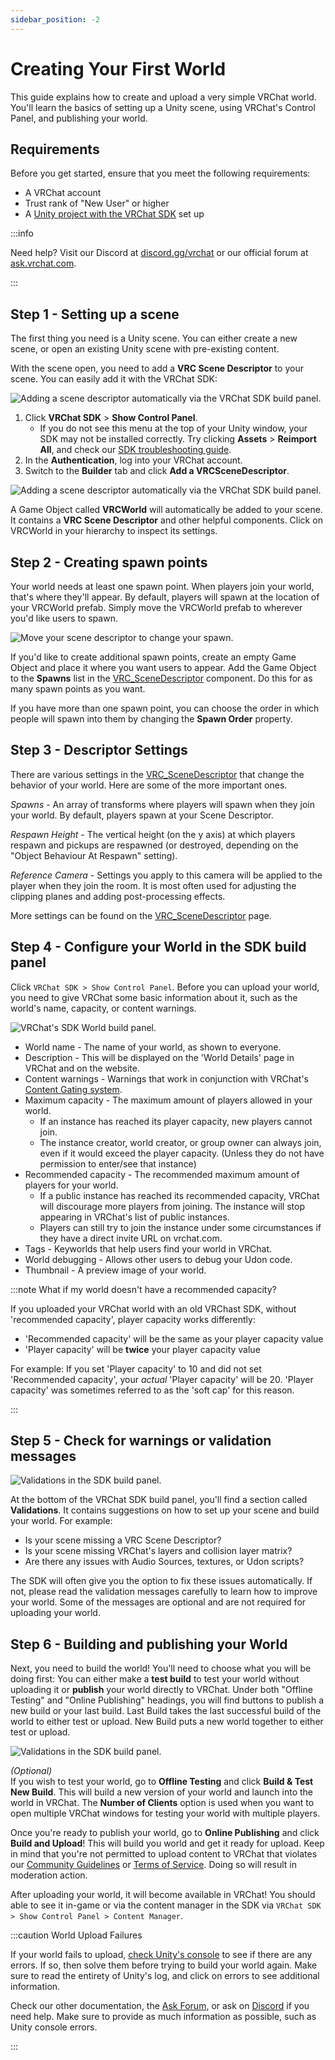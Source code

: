 ```yaml
---
sidebar_position: -2
---
```

# Creating Your First World

This guide explains how to create and upload a very simple VRChat world. You'll learn the basics of setting up a Unity scene, using VRChat's Control Panel, and publishing your world.

## Requirements

Before you get started, ensure that you meet the following requirements:

- A VRChat account
- Trust rank of "New User" or higher
- A [Unity project with the VRChat SDK](/sdk) set up

:::info

Need help? Visit our Discord at [discord.gg/vrchat](https://discord.gg/vrchat) or our official forum at [ask.vrchat.com](https://ask.vrchat.com).

:::

## Step 1 - Setting up a scene

The first thing you need is a Unity scene. You can either create a new scene, or open an existing Unity scene with pre-existing content.

With the scene open, you need to add a **VRC Scene Descriptor** to your scene. You can easily add it with the VRChat SDK:

![Adding a scene descriptor automatically via the VRChat SDK build panel.](/img/worlds/build-panel-add-vrc-scene-descriptor.png)

1. Click **VRChat SDK** > **Show Control Panel**.
	- If you do not see this menu at the top of your Unity window, your SDK may not be installed correctly. Try clicking **Assets** > **Reimport All**, and check our [SDK troubleshooting guide](/sdk/sdk-troubleshooting).
2. In the **Authentication**, log into your VRChat account.
3. Switch to the **Builder** tab and click **Add a VRCSceneDescriptor**.

![Adding a scene descriptor automatically via the VRChat SDK build panel.](/img/worlds/vrcworld-prefab-in-scene.png)

A Game Object called **VRCWorld** will automatically be added to your scene. It contains a **VRC Scene Descriptor** and other helpful components. Click on VRCWorld in your hierarchy to inspect its settings.

## Step 2 - Creating spawn points

Your world needs at least one spawn point. When players join your world, that's where they'll appear. By default, players will spawn at the location of your VRCWorld prefab. Simply move the VRCWorld prefab to wherever you'd like users to spawn.

![Move your scene descriptor to change your spawn.](/img/worlds/vrc-scene-descriptor-gizmo.png)

If you'd like to create additional spawn points, create an empty Game Object and place it where you want users to appear. Add the Game Object to the **Spawns** list in the [VRC_SceneDescriptor](/worlds/components/vrc_scenedescriptor) component. Do this for as many spawn points as you want.

If you have more than one spawn point, you can choose the order in which people will spawn into them by changing the **Spawn Order** property.

## Step 3 - Descriptor Settings

There are various settings in the [VRC_SceneDescriptor](/worlds/components/vrc_scenedescriptor) that change the behavior of your world. Here are some of the more important ones.

_Spawns_ - An array of transforms where players will spawn when they join your world. By default, players spawn at your Scene Descriptor.

_Respawn Height_ - The vertical height (on the y axis) at which players respawn and pickups are respawned (or destroyed, depending on the "Object Behaviour At Respawn" setting).

_Reference Camera_ - Settings you apply to this camera will be applied to the player when they join the room. It is most often used for adjusting the clipping planes and adding post-processing effects.

More settings can be found on the [VRC_SceneDescriptor](/worlds/components/vrc_scenedescriptor) page.


## Step 4 - Configure your World in the SDK build panel

Click  `VRChat SDK > Show Control Panel`. Before you can upload your world, you need to give VRChat some basic information about it, such as the world's name, capacity, or content warnings.

![VRChat's SDK World build panel.](/img/worlds/build-panel-worlds-2023.png)

- World name - The name of your world, as shown to everyone.
- Description - This will be displayed on the 'World Details' page in VRChat and on the website.
- Content warnings - Warnings that work in conjunction with VRChat's [Content Gating system](https://hello.vrchat.com/blog/content-gating).
- Maximum capacity - The maximum amount of players allowed in your world.
  - If an instance has reached its player capacity, new players cannot join.
  - The instance creator, world creator, or group owner can always join, even if it would exceed the player capacity. (Unless they do not have permission to enter/see that instance)
- Recommended capacity - The recommended maximum amount of players for your world.
  - If a public instance has reached its recommended capacity, VRChat will discourage more players from joining. The instance will stop appearing in VRChat's list of public instances.
  - Players can still try to join the instance under some circumstances if they have a direct invite URL on vrchat.com.
- Tags - Keyworlds that help users find your world in VRChat.
- World debugging - Allows other users to debug your Udon code.
- Thumbnail - A preview image of your world.

:::note What if my world doesn't have a recommended capacity?

If you uploaded your VRChat world with an old VRChast SDK, without 'recommended capacity', player capacity works differently:

 - 'Recommended capacity' will be the same as your player capacity value
 - 'Player capacity' will be **twice** your player capacity value
 
 For example: If you set 'Player capacity' to 10 and did not set 'Recommended capacity', your _actual_ 'Player capacity' will be 20. 'Player capacity' was sometimes referred to as the 'soft cap' for this reason.

:::

## Step 5 - Check for warnings or validation messages

![Validations in the SDK build panel.](/img/worlds/build-panel-validations-everything-looks-good.png)

At the bottom of the VRChat SDK build panel, you'll find a section called **Validations**. It contains suggestions on how to set up your scene and build your world. For example:

- Is your scene missing a VRC Scene Descriptor?
- Is your scene missing VRChat's layers and collision layer matrix?
- Are there any issues with Audio Sources, textures, or Udon scripts?

The SDK will often give you the option to fix these issues automatically. If not, please read the validation messages carefully to learn how to improve your world. Some of the messages are optional and are not required for uploading your world.

## Step 6 - Building and publishing your World

Next, you need to build the world! You'll need to choose what you will be doing first: You can either make a **test build** to test your world without uploading it or **publish** your world directly to VRChat. Under both "Offline Testing" and "Online Publishing" headings, you will find buttons to publish a new build or your last build. Last Build takes the last successful build of the world to either test or upload. New Build puts a new world together to either test or upload.

![Validations in the SDK build panel.](/img/worlds/build-panel-upload-or-test.png)

_(Optional)_  
If you wish to test your world, go to **Offline Testing** and click **Build & Test New Build**. This will build a new version of your world and launch into the world in VRChat. The **Number of Clients** option is used when you want to open multiple VRChat windows for testing your world with multiple players.

Once you're ready to publish your world, go to **Online Publishing** and click **Build and Upload**! This will build you world and get it ready for upload. Keep in mind that you're not permitted to upload content to VRChat that violates our [Community Guidelines](https://vrchat.com/community-guidelines) or [Terms of Service](https://vrchat.com/legal). Doing so will result in moderation action.

After uploading your world, it will become available in VRChat! You should able to see it in-game or via the content manager in the SDK via `VRChat SDK > Show Control Panel > Content Manager`.

:::caution World Upload Failures

If your world fails to upload, [check Unity's console](https://docs.unity3d.com/Manual/Console.html) to see if there are any errors. If so, then solve them before trying to build your world again. Make sure to read the entirety of Unity's log, and click on errors to see additional information.

Check our other documentation, the [Ask Forum](https://ask.vrchat.com/),  or ask on [Discord](https://discord.com/invite/vrchat) if you need help. Make sure to provide as much information as possible, such as Unity console errors.

:::
